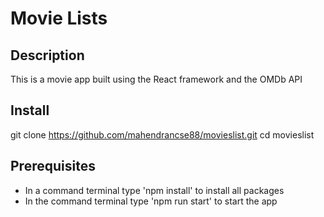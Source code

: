 # Movie Lists

## Description

This is a movie app built using the React framework and the OMDb API

## Install
 git clone https://github.com/mahendrancse88/movieslist.git
 cd movieslist

## Prerequisites

- In a command terminal type 'npm install' to install all packages
- In the command terminal type 'npm run start' to start the app

